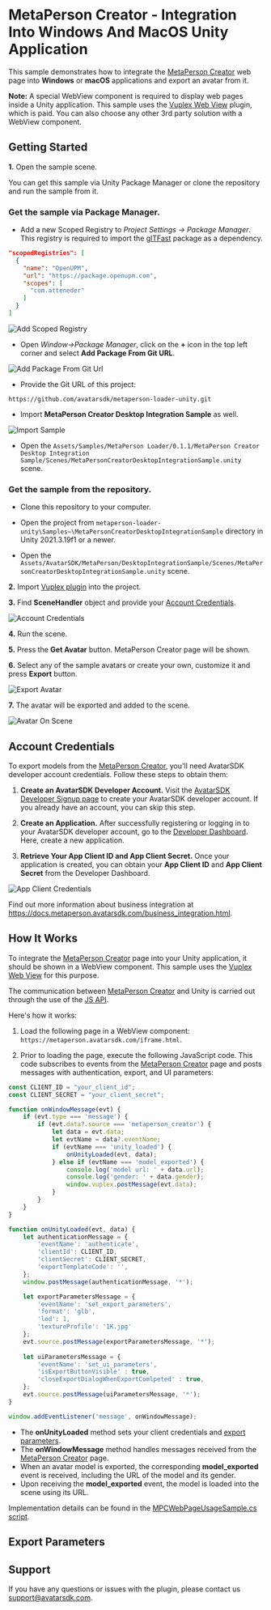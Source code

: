 # MetaPerson Creator - Integration Into Windows And MacOS Unity Application 
This sample demonstrates how to integrate the [MetaPerson Creator](https://metaperson.avatarsdk.com/) web page into **Windows** or **macOS** applications and export an avatar from it.

**Note:** A special WebView component is required to display web pages inside a Unity application. This sample uses the [Vuplex Web View](https://store.vuplex.com/webview/windows-mac) plugin, which is paid.
You can also choose any other 3rd party solution with a WebView component.

## Getting Started
**1\.** Open the sample scene. 

You can get this sample via Unity Package Manager or clone the repository and run the sample from it.

### Get the sample via Package Manager.

 * Add a new Scoped Registry to *Project Settings -> Package Manager*. This registry is required to import the [glTFast](https://github.com/atteneder/glTFast) package as a dependency.

```json
"scopedRegistries": [
  {
    "name": "OpenUPM",
    "url": "https://package.openupm.com",
    "scopes": [
      "com.atteneder"
    ]
  }
]
```
![Add Scoped Registry](./Images/add_scoped_registry.JPG "Add Scoped Registry")

 * Open *Window->Package Manager*, click on the **+** icon in the top left corner and select **Add Package From Git URL**.
 
![Add Package From Git Url](./Images/add_package_from_git_url.jpg "Add Package From Git Url")

 * Provide the Git URL of this project:

`https://github.com/avatarsdk/metaperson-loader-unity.git`

 * Import **MetaPerson Creator Desktop Integration Sample** as well.

![Import Sample](./Images/import_desktop_integration_sample.jpg "Import Sample")

 * Open the `Assets/Samples/MetaPerson Loader/0.1.1/MetaPerson Creator Desktop Integration Sample/Scenes/MetaPersonCreatorDesktopIntegrationSample.unity` scene.

### Get the sample from the repository.

 * Clone this repository to your computer.

 * Open the project from `metaperson-loader-unity\Samples~\MetaPersonCreatorDesktopIntegrationSample` directory in Unity 2021.3.19f1 or a newer.

 * Open the `Assets/AvatarSDK/MetaPerson/DesktopIntegrationSample/Scenes/MetaPersonCreatorDesktopIntegrationSample.unity` scene.
 
**2\.** Import [Vuplex plugin](https://store.vuplex.com/webview/windows-mac) into the project.

**3\.** Find **SceneHandler** object and provide your [Account Credentials](#account-credentials).

![Account Credentials](./Images/account_credentials.jpg "Account Credentials")

**4\.** Run the scene.

**5\.** Press the **Get Avatar** button. MetaPerson Creator page will be shown.

**6\.** Select any of the sample avatars or create your own, customize it and press **Export** button.

![Export Avatar](./Images/export_avatar.JPG "Export Avatar")

**7\.** The avatar will be exported and added to the scene.

![Avatar On Scene](./Images/avatar_on_scene.JPG "Avatar On Scene")

## Account Credentials
To export models from the [MetaPerson Creator](https://metaperson.avatarsdk.com/), you'll need AvatarSDK developer account credentials. Follow these steps to obtain them:

1. **Create an AvatarSDK Developer Account.**
   Visit the [AvatarSDK Developer Signup page](https://accounts.avatarsdk.com/developer/signup/) to create your AvatarSDK developer account. If you already have an account, you can skip this step.

2. **Create an Application.**
   After successfully registering or logging in to your AvatarSDK developer account, go to the [Developer Dashboard](https://accounts.avatarsdk.com/developer/). Here, create a new application. 

3. **Retrieve Your App Client ID and App Client Secret.**
   Once your application is created, you can obtain your **App Client ID** and **App Client Secret** from the Developer Dashboard.

![App Client Credentials](./Images/credentials.JPG "App Client Credentials")


Find out more information about business integration at https://docs.metaperson.avatarsdk.com/business_integration.html. 

## How It Works
To integrate the [MetaPerson Creator](https://metaperson.avatarsdk.com/iframe.html) page into your Unity application, it should be shown in a WebView component. This sample uses the [Vuplex Web View](https://store.vuplex.com/webview/android-gecko) for this purpose.

The communication between [MetaPerson Creator](https://metaperson.avatarsdk.com/iframe.html) and Unity is carried out through the use of the [JS API](https://docs.metaperson.avatarsdk.com/js_api.html).

Here's how it works:

1. Load the following page in a WebView component: `https://metaperson.avatarsdk.com/iframe.html`.

2. Prior to loading the page, execute the following JavaScript code. This code subscribes to events from the [MetaPerson Creator](https://metaperson.avatarsdk.com/iframe.html) page and posts messages with authentication, export, and UI parameters:

```javascript
const CLIENT_ID = "your_client_id";
const CLIENT_SECRET = "your_client_secret";

function onWindowMessage(evt) {
	if (evt.type === 'message') {
		if (evt.data?.source === 'metaperson_creator') {
			let data = evt.data;
			let evtName = data?.eventName;
			if (evtName === 'unity_loaded') {
				onUnityLoaded(evt, data);
			} else if (evtName === 'model_exported') {
				console.log('model url: ' + data.url);
				console.log('gender: ' + data.gender);
				window.vuplex.postMessage(evt.data);
			}
		}
	}
}

function onUnityLoaded(evt, data) {
	let authenticationMessage = {
		'eventName': 'authenticate',
		'clientId': CLIENT_ID,
		'clientSecret': CLIENT_SECRET,
		'exportTemplateCode': '',
	};
	window.postMessage(authenticationMessage, '*');

	let exportParametersMessage = {
		'eventName': 'set_export_parameters',
		'format': 'glb',
		'lod': 1,
		'textureProfile': '1K.jpg'
	};
	evt.source.postMessage(exportParametersMessage, '*');
	
	let uiParametersMessage = {
		'eventName': 'set_ui_parameters',
		'isExportButtonVisible' : true,
		'closeExportDialogWhenExportComlpeted' : true,
	};
	evt.source.postMessage(uiParametersMessage, '*');
}

window.addEventListener('message', onWindowMessage);
```

* The **onUnityLoaded** method sets your client credentials and [export parameters](#export-parameters).
* The **onWindowMessage** method handles messages received from the [MetaPerson Creator](https://metaperson.avatarsdk.com/iframe.html) page.
* When an avatar model is exported, the corresponding **model_exported** event is received, including the URL of the model and its gender.
* Upon receiving the **model_exported** event, the model is loaded into the scene using its URL.

Implementation details can be found in the [MPCWebPageUsageSample.cs script](./../Samples~/MetaPersonCreatorDesktopIntegrationSample/Assets/AvatarSDK/MetaPerson/DesktopIntegrationSample/Scripts/DesktopUnitySampleHandler.cs).

## Export Parameters

## Support
If you have any questions or issues with the plugin, please contact us <support@avatarsdk.com>.
